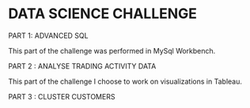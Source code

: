 # DATA SCIENCE CHALLENGE

PART 1: ADVANCED SQL

This part of the challenge was performed in MySql Workbench. 

PART 2 : ANALYSE TRADING ACTIVITY DATA

This part of the challenge I choose to work on visualizations in Tableau.

PART 3 : CLUSTER CUSTOMERS

